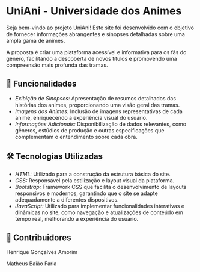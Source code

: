 # UniAni - Universidade dos Animes

Seja bem-vindo ao projeto UniAni! Este site foi desenvolvido com o objetivo de fornecer informações abrangentes e sinopses detalhadas sobre uma ampla gama de animes. 

A proposta é criar uma plataforma acessível e informativa para os fãs do gênero, facilitando a descoberta de novos títulos e promovendo uma compreensão mais profunda das tramas.

## 🚀 Funcionalidades

- *Exibição de Sinopses:* Apresentação de resumos detalhados das histórias dos animes, proporcionando uma visão geral das tramas.
- *Imagens dos Animes:* Inclusão de imagens representativas de cada anime, enriquecendo a experiência visual do usuário.
- *Informações Adicionais:* Disponibilização de dados relevantes, como gêneros, estúdios de produção e outras especificações que complementam o entendimento sobre cada obra.

## 🛠 Tecnologias Utilizadas

- *HTML:* Utilizado para a construção da estrutura básica do site.
- *CSS:* Responsável pela estilização e layout visual da plataforma.
- *Bootstrap:* Framework CSS que facilita o desenvolvimento de layouts responsivos e modernos, garantindo que o site se adapte adequadamente a diferentes dispositivos.
- *JavaScript:* Utilizado para implementar funcionalidades interativas e dinâmicas no site, como navegação e atualizações de conteúdo em tempo real, melhorando a experiência do usuário.

## 🤝 Contribuidores

Henrique Gonçalves Amorim 

Matheus Baião Faria
